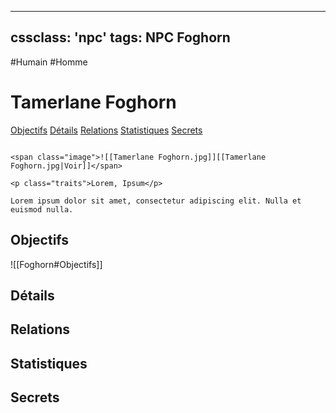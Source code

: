 
---
cssclass: 'npc'
tags: NPC Foghorn
---
<span class="npc-tags">#Humain #Homme</span>

# Tamerlane Foghorn
<span class="nav">[Objectifs](#Objectifs) [Détails](#Détails) [Relations](#Relations) [Statistiques](#Statistiques) [Secrets](#Secrets)</span>

```ad-desc

<span class="image">![[Tamerlane Foghorn.jpg]][[Tamerlane Foghorn.jpg|Voir]]</span>

<p class="traits">Lorem, Ipsum</p>

Lorem ipsum dolor sit amet, consectetur adipiscing elit. Nulla et euismod nulla.
```

## Objectifs
<span class="embed-section">![[Foghorn#Objectifs]]</span>

## Détails

## Relations

## Statistiques

## Secrets